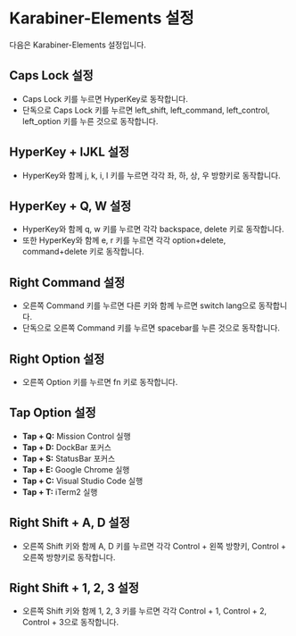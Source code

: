 # Karabiner-Elements 설정

다음은 Karabiner-Elements 설정입니다.

## Caps Lock 설정

- Caps Lock 키를 누르면 HyperKey로 동작합니다.
- 단독으로 Caps Lock 키를 누르면 left_shift, left_command, left_control, left_option 키를 누른 것으로 동작합니다.

## HyperKey + IJKL 설정

- HyperKey와 함께 j, k, i, l 키를 누르면 각각 좌, 하, 상, 우 방향키로 동작합니다.

## HyperKey + Q, W 설정

- HyperKey와 함께 q, w 키를 누르면 각각 backspace, delete 키로 동작합니다.
- 또한 HyperKey와 함께 e, r 키를 누르면 각각 option+delete, command+delete 키로 동작합니다.

## Right Command 설정

- 오른쪽 Command 키를 누르면 다른 키와 함께 누르면 switch lang으로 동작합니다.
- 단독으로 오른쪽 Command 키를 누르면 spacebar를 누른 것으로 동작합니다.

## Right Option 설정

- 오른쪽 Option 키를 누르면 fn 키로 동작합니다.

## Tap Option 설정

- **Tap + Q:** Mission Control 실행
- **Tap + D:** DockBar 포커스
- **Tap + S:** StatusBar 포커스
- **Tap + E:** Google Chrome 실행
- **Tap + C:** Visual Studio Code 실행
- **Tap + T:** iTerm2 실행

## Right Shift + A, D 설정

- 오른쪽 Shift 키와 함께 A, D 키를 누르면 각각 Control + 왼쪽 방향키, Control + 오른쪽 방향키로 동작합니다.

## Right Shift + 1, 2, 3 설정

- 오른쪽 Shift 키와 함께 1, 2, 3 키를 누르면 각각 Control + 1, Control + 2, Control + 3으로 동작합니다.
